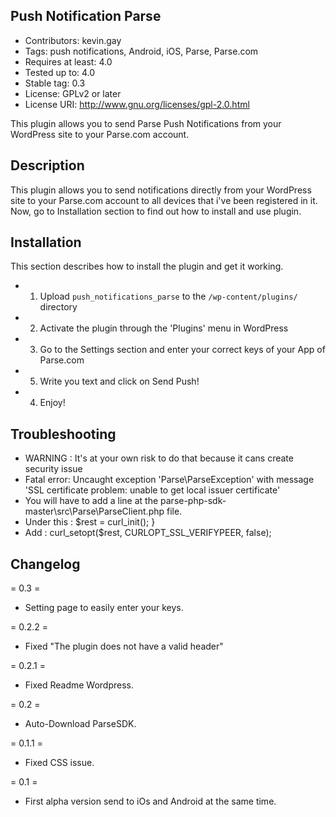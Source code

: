 Push Notification Parse
------------
- Contributors: kevin.gay
- Tags: push notifications, Android, iOS, Parse, Parse.com
- Requires at least: 4.0
- Tested up to: 4.0
- Stable tag: 0.3
- License: GPLv2 or later
- License URI: http://www.gnu.org/licenses/gpl-2.0.html

This plugin allows you to send Parse Push Notifications from your WordPress site to your Parse.com account.

Description
------------
This plugin allows you to send notifications directly from your WordPress site to your Parse.com account to all devices that i've been registered in it.
Now, go to Installation section to find out how to install and use plugin. 


Installation
------------
This section describes how to install the plugin and get it working.


- 1. Upload `push_notifications_parse` to the `/wp-content/plugins/` directory
- 2. Activate the plugin through the 'Plugins' menu in WordPress
- 3. Go to the Settings section and enter your correct keys of your App of Parse.com
- 5. Write you text and click on Send Push!
- 4. Enjoy!

Troubleshooting	
------------
- WARNING : It's at your own risk to do that because it cans create security issue 
- Fatal error: Uncaught exception 'Parse\ParseException' with message 'SSL certificate problem: unable to get local issuer certificate' 
- You will have to add a line at the parse-php-sdk-master\src\Parse\ParseClient.php file.
- Under this : $rest = curl_init(); }
- Add : curl_setopt($rest, CURLOPT_SSL_VERIFYPEER, false);

Changelog		
------------

= 0.3 =
- Setting page to easily enter your keys.

= 0.2.2 =
- Fixed "The plugin does not have a valid header"		

= 0.2.1 =
- Fixed Readme Wordpress.

= 0.2 =	
- Auto-Download ParseSDK.

= 0.1.1 =	
- Fixed CSS issue.

= 0.1 =	
- First alpha version send to iOs and Android at the same time.
